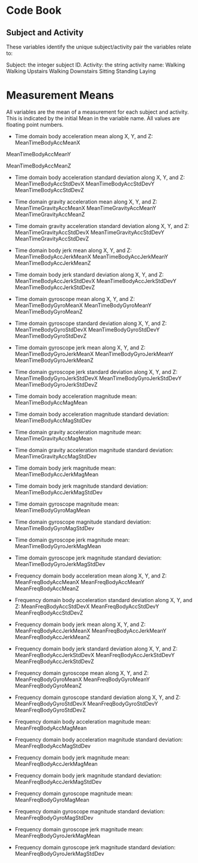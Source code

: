 # Code Book
## Subject and Activity

These variables identify the unique subject/activity pair the variables relate to:

Subject: the integer subject ID.
Activity: the string activity name:
Walking
Walking Upstairs
Walking Downstairs
Sitting
Standing
Laying

# Measurement Means

All variables are the mean of a measurement for each subject and activity. This is indicated by the initial Mean in the variable name. All values are floating point numbers.

* Time domain body acceleration mean along X, Y, and Z:
MeanTimeBodyAccMeanX

MeanTimeBodyAccMeanY

MeanTimeBodyAccMeanZ


* Time domain body acceleration standard deviation along X, Y, and Z:
MeanTimeBodyAccStdDevX
MeanTimeBodyAccStdDevY
MeanTimeBodyAccStdDevZ

* Time domain gravity acceleration mean along X, Y, and Z:
MeanTimeGravityAccMeanX
MeanTimeGravityAccMeanY
MeanTimeGravityAccMeanZ

* Time domain gravity acceleration standard deviation along X, Y, and Z:
MeanTimeGravityAccStdDevX
MeanTimeGravityAccStdDevY
MeanTimeGravityAccStdDevZ

* Time domain body jerk mean along X, Y, and Z:
MeanTimeBodyAccJerkMeanX
MeanTimeBodyAccJerkMeanY
MeanTimeBodyAccJerkMeanZ

* Time domain body jerk standard deviation along X, Y, and Z:
MeanTimeBodyAccJerkStdDevX
MeanTimeBodyAccJerkStdDevY
MeanTimeBodyAccJerkStdDevZ

* Time domain gyroscope mean along X, Y, and Z:
MeanTimeBodyGyroMeanX
MeanTimeBodyGyroMeanY
MeanTimeBodyGyroMeanZ

* Time domain gyroscope standard deviation along X, Y, and Z:
MeanTimeBodyGyroStdDevX
MeanTimeBodyGyroStdDevY
MeanTimeBodyGyroStdDevZ

* Time domain gyroscope jerk mean along X, Y, and Z:
MeanTimeBodyGyroJerkMeanX
MeanTimeBodyGyroJerkMeanY
MeanTimeBodyGyroJerkMeanZ

* Time domain gyroscope jerk standard deviation along X, Y, and Z:
MeanTimeBodyGyroJerkStdDevX
MeanTimeBodyGyroJerkStdDevY
MeanTimeBodyGyroJerkStdDevZ

* Time domain body acceleration magnitude mean:
MeanTimeBodyAccMagMean
* Time domain body acceleration magnitude standard deviation:
MeanTimeBodyAccMagStdDev

* Time domain gravity acceleration magnitude mean:
MeanTimeGravityAccMagMean

* Time domain gravity acceleration magnitude standard deviation:
MeanTimeGravityAccMagStdDev

* Time domain body jerk magnitude mean:
MeanTimeBodyAccJerkMagMean

* Time domain body jerk magnitude standard deviation:
MeanTimeBodyAccJerkMagStdDev

* Time domain gyroscope magnitude mean:
MeanTimeBodyGyroMagMean

* Time domain gyroscope magnitude standard deviation:
MeanTimeBodyGyroMagStdDev

* Time domain gyroscope jerk magnitude mean:
MeanTimeBodyGyroJerkMagMean

* Time domain gyroscope jerk magnitude standard deviation:
MeanTimeBodyGyroJerkMagStdDev

* Frequency domain body acceleration mean along X, Y, and Z:
MeanFreqBodyAccMeanX
MeanFreqBodyAccMeanY
MeanFreqBodyAccMeanZ

* Frequency domain body acceleration standard deviation along X, Y, and Z:
MeanFreqBodyAccStdDevX
MeanFreqBodyAccStdDevY
MeanFreqBodyAccStdDevZ

* Frequency domain body jerk mean along X, Y, and Z:
MeanFreqBodyAccJerkMeanX
MeanFreqBodyAccJerkMeanY
MeanFreqBodyAccJerkMeanZ

* Frequency domain body jerk standard deviation along X, Y, and Z:
MeanFreqBodyAccJerkStdDevX
MeanFreqBodyAccJerkStdDevY
MeanFreqBodyAccJerkStdDevZ

* Frequency domain gyroscope mean along X, Y, and Z:
MeanFreqBodyGyroMeanX
MeanFreqBodyGyroMeanY
MeanFreqBodyGyroMeanZ

* Frequency domain gyroscope standard deviation along X, Y, and Z:
MeanFreqBodyGyroStdDevX
MeanFreqBodyGyroStdDevY
MeanFreqBodyGyroStdDevZ

* Frequency domain body acceleration magnitude mean:
MeanFreqBodyAccMagMean

* Frequency domain body acceleration magnitude standard deviation:
MeanFreqBodyAccMagStdDev

* Frequency domain body jerk magnitude mean:
MeanFreqBodyAccJerkMagMean

* Frequency domain body jerk magnitude standard deviation:
MeanFreqBodyAccJerkMagStdDev

* Frequency domain gyroscope magnitude mean:
MeanFreqBodyGyroMagMean

* Frequency domain gyroscope magnitude standard deviation:
MeanFreqBodyGyroMagStdDev

* Frequency domain gyroscope jerk magnitude mean:
MeanFreqBodyGyroJerkMagMean

* Frequency domain gyroscope jerk magnitude standard deviation:
MeanFreqBodyGyroJerkMagStdDev
